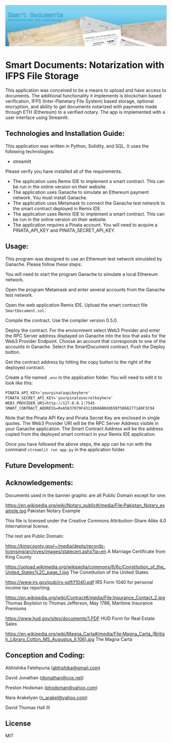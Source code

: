 
![](https://github.com/Abhishikaf/smart_documents/blob/main/banner4.jpg?raw=true)

# Smart Documents: Notarization with IFPS File Storage

This application was conceived to be a means to upload and have access to documents. The additional functionality it implements is blockchain based verification, IFPS (Inter-Planetary File System) based storage, optional encryption, and ability to get documents notarized with payments made through ETH (Ethereum) to a verified notary. The app is implemented with a user interface using Streamlit.

## Technologies and Installation Guide:

This application was written in Python, Solidity, and SQL. It uses the following technologies:

- streamlit

Please verify you have installed all of the requirements.

- The application uses Remix IDE to implement a smart contract. This can be run in the online version on their website.
- The application uses Ganache to simulate an Ethereum payment network. You must install Ganache.
- The application uses Metamask to connect the Ganache test network to the smart contract deployed in Remix IDE.
- The application uses Remix IDE to implement a smart contract. This can be run in the online version on their website.
- The application requires a Pinata account. You will need to acquire a PINATA_API_KEY and PINATA_SECRET_API_KEY.

## Usage:

This program was designed to use an Ethereum test network simulated by Ganache. Please follow these steps:

You will need to start the program Ganache to simulate a local Ethereum network.

Open the program Metamask and enter several accounts from the Ganache test network.

Open the web application Remix IDE. Upload the smart contract file ```SmartDocument.sol```. 

Compile the contract. Use the compiler version 0.5.0.

Deploy the contract. For the enviornment select Web3 Provider and enter the RPC Server address displayed on Ganache into the box that asks for the Web3 Provider Endpoint. Choose an account that corresponds to one of the accounts in Ganache. Select the SmartDocument contract. Push the Deploy button.

Get the contract address by hitting the copy button to the right of the deployed contract.

Create a file named ```.env``` in the application folder. You will need to edit it to look like this:

```
PINATA_API_KEY='yourpinataapikeyhere'
PINATA_SECRET_API_KEY='yourpinatasecretkeyhere'
WEB3_PROVIDER_URI=http://127.0.0.1:7545
SMART_CONTRACT_ADDRESS=0xA5637079F4313db0AB0ddb50f50662771A9F3C94
```
Note that the Pinata API Key and Pinata Secret Key are enclosed in single quotes. The Web3 Provider URI will be the RPC Server Address visible in your Ganache application. The Smart Contract Address will be the address copied from the deployed smart contract in your Remix IDE application.

Once you have followed the above steps, the app can be run with the command ```streamlit run app.py``` in the application folder.





## Future Development:

## Acknowledgements:

Documents used in the banner graphic are all Public Domain except for one:

https://en.wikipedia.org/wiki/Notary_public#/media/File:Pakistan_Notary_example.jpg
Pakistan Notary Example

This file is licensed under the Creative Commons Attribution-Share Alike 4.0 International license.

The rest are Public Domain:

https://kingcounty.gov/~/media/depts/records-licensing/archives/images/statecert.ashx?la=en
A Marriage Certificate from King County

https://upload.wikimedia.org/wikipedia/commons/6/6c/Constitution_of_the_United_States%2C_page_1.jpg
The Constitution of the United States

https://www.irs.gov/pub/irs-pdf/f1040.pdf
IRS Form 1040 for personal income tax reporting.

https://en.wikipedia.org/wiki/Contract#/media/File:Insurance_Contact_2.jpg
Thomas Boylston to Thomas Jefferson, May 1786, Maritime Insurance Premiums

https://www.hud.gov/sites/documents/1.PDF
HUD Form for Real Estate Sales

https://en.wikipedia.org/wiki/Magna_Carta#/media/File:Magna_Carta_(British_Library_Cotton_MS_Augustus_II.106).jpg
The Magna Carta

## Conception and Coding:

Abhishika Fatehpuria (abhishika@gmail.com)

David Jonathan (djonathan@cox.net)

Preston Hodsman (phodsman@yahoo.com)

Nara Arakelyan (n_arakel@yahoo.com)

David Thomas Hall III

## License

MIT
